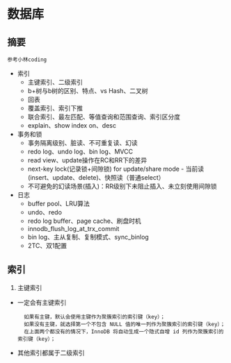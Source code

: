 # 数据库

## 摘要
```
参考小林coding
```
- 索引
    - 主键索引、二级索引
    - b+树与b树的区别、特点、vs Hash、二叉树
    - 回表
    - 覆盖索引、索引下推
    - 联合索引、最左匹配、等值查询和范围查询、索引区分度
    - explain、show index on、desc
- 事务和锁
    - 事务隔离级别、脏读、不可重复读、幻读
    - redo log、undo log、bin log、MVCC
    - read view、update操作在RC和RR下的差异
    - next-key lock(记录锁+间隙锁) for update/share mode - 当前读(insert、update、delete)、快照读（普通select）
    - 不可避免的幻读场景(插入)：RR级别下未阻止插入、未立刻使用间隙锁
- 日志
    - buffer pool、LRU算法
    - undo、redo
    - redo log buffer、page cache、刷盘时机
    - innodb_flush_log_at_trx_commit
    - bin log、主从复制、复制模式、sync_binlog 
    - 2TC、双1配置




## 索引
1. 主键索引
- 一定会有主键索引

        如果有主键，默认会使用主键作为聚簇索引的索引键（key）；
        如果没有主键，就选择第一个不包含 NULL 值的唯一列作为聚簇索引的索引键（key）；
        在上面两个都没有的情况下，InnoDB 将自动生成一个隐式自增 id 列作为聚簇索引的索引键（key）；

- 其他索引都属于二级索引
